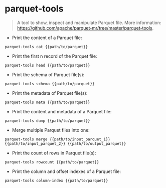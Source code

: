 # parquet-tools

> A tool to show, inspect and manipulate Parquet file.
> More information: <https://github.com/apache/parquet-mr/tree/master/parquet-tools>.

- Print the content of a Parquet file:

`parquet-tools cat {{path/to/parquet}}`

- Print the first n record of the Parquet file:

`parquet-tools head {{path/to/parquet}}`

- Print the schema of Parquet file(s):

`parquet-tools schema {{path/to/parquet}}`

- Print the metadata of Parquet file(s):

`parquet-tools meta {{path/to/parquet}}`

- Print the content and metadata of a Parquet file:

`parquet-tools dump {{path/to/parquet}}`

- Merge multiple Parquet files into one:

`parquet-tools merge {{path/to/input_parquet_1}} {{path/to/input_parquet_2}} {{path/to/output_parquet}}`

- Print the count of rows in Parquet file(s):

`parquet-tools rowcount {{path/to/parquet}}`

- Print the column and offset indexes of a Parquet file:

`parquet-tools column-index {{path/to/parquet}}`
